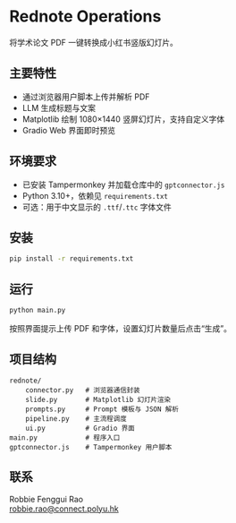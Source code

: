 # Rednote Operations

将学术论文 PDF 一键转换成小红书竖版幻灯片。

## 主要特性
- 通过浏览器用户脚本上传并解析 PDF
- LLM 生成标题与文案
- Matplotlib 绘制 1080×1440 竖屏幻灯片，支持自定义字体
- Gradio Web 界面即时预览

## 环境要求
- 已安装 Tampermonkey 并加载仓库中的 `gptconnector.js`
- Python 3.10+，依赖见 `requirements.txt`
- 可选：用于中文显示的 `.ttf`/`.ttc` 字体文件

## 安装
```bash
pip install -r requirements.txt
```

## 运行
```bash
python main.py
```
按照界面提示上传 PDF 和字体，设置幻灯片数量后点击“生成”。

## 项目结构
```
rednote/
    connector.py   # 浏览器通信封装
    slide.py       # Matplotlib 幻灯片渲染
    prompts.py     # Prompt 模板与 JSON 解析
    pipeline.py    # 主流程调度
    ui.py          # Gradio 界面
main.py            # 程序入口
gptconnector.js    # Tampermonkey 用户脚本
```

## 联系
Robbie Fenggui Rao  
robbie.rao@connect.polyu.hk
